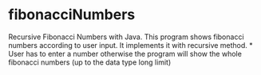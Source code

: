 # fibonacciNumbers
Recursive Fibonacci Numbers with Java. 
This program shows fibonacci numbers according to user input. It implements it with recursive method. * User has to enter a number otherwise the program will show the whole fibonacci numbers (up to the data type long limit) 
